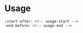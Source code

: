 # Usage

```{include} ../README.md
:start-after: <!-- usage-start -->
:end-before: <!-- usage-end -->
```
